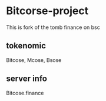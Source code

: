 # Bitcorse-project
This is fork of the tomb finance on bsc

## tokenomic

Bitcose, Mcose, Bsose


## server info

Bitcose.finance
